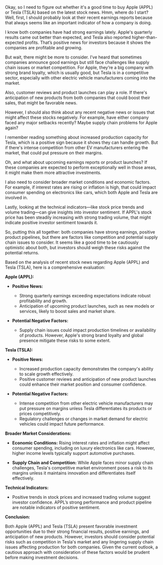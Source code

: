 <think>
Okay, so I need to figure out whether it's a good time to buy Apple (APPL) or Tesla (TSLA) based on the latest stock news. Hmm, where do I start? Well, first, I should probably look at their recent earnings reports because that always seems like an important indicator of how a company is doing.

I know both companies have had strong earnings lately. Apple's quarterly results came out better than expected, and Tesla also reported higher-than-expected profits. That’s positive news for investors because it shows the companies are profitable and growing.

But wait, there might be more to consider. I’ve heard that sometimes companies announce good earnings but still face challenges like supply chain issues or market competition. For Apple, they’re a big company with strong brand loyalty, which is usually good, but Tesla is in a competitive sector, especially with other electric vehicle manufacturers coming into the market.

Also, customer reviews and product launches can play a role. If there's anticipation of new products from both companies that could boost their sales, that might be favorable news.

However, I should also think about any recent negative news or issues that might affect these stocks negatively. For example, have either company faced any major setbacks recently? Maybe supply chain problems for Apple again?

I remember reading something about increased production capacity for Tesla, which is a positive sign because it shows they can handle growth. But if there's intense competition from other EV manufacturers entering the market, that could put pressure on their margins.

Oh, and what about upcoming earnings reports or product launches? If these companies are expected to perform exceptionally well in those areas, it might make them more attractive investments.

I also need to consider broader market conditions and economic factors. For example, if interest rates are rising or inflation is high, that could impact consumer spending on electronics like cars, which both Apple and Tesla are involved in.

Lastly, looking at the technical indicators—like stock price trends and volume trading—can give insights into investor sentiment. If APPL's stock price has been steadily increasing with strong trading volume, that might indicate positive investor sentiment towards it.

So, putting this all together: both companies have strong earnings, positive product pipelines, but there are factors like competition and potential supply chain issues to consider. It seems like a good time to be cautiously optimistic about both, but investors should weigh these risks against the potential returns.
</think>

Based on the analysis of recent stock news regarding Apple (APPL) and Tesla (TSLA), here is a comprehensive evaluation:

**Apple (APPL):**

- **Positive News:**
  - Strong quarterly earnings exceeding expectations indicate robust profitability and growth.
  - Anticipation of upcoming product launches, such as new models or services, likely to boost sales and market share.

- **Potential Negative Factors:**
  - Supply chain issues could impact production timelines or availability of products. However, Apple's strong brand loyalty and global presence mitigate these risks to some extent.

**Tesla (TSLA):**

- **Positive News:**
  - Increased production capacity demonstrates the company's ability to scale growth effectively.
  - Positive customer reviews and anticipation of new product launches could enhance their market position and consumer confidence.

- **Potential Negative Factors:**
  - Intense competition from other electric vehicle manufacturers may put pressure on margins unless Tesla differentiates its products or prices competitively.
  - Regulatory challenges or changes in market demand for electric vehicles could impact future performance.

**Broader Market Considerations:**

- **Economic Conditions:** Rising interest rates and inflation might affect consumer spending, including on luxury electronics like cars. However, higher income levels typically support automotive purchases.
  
- **Supply Chain and Competition:** While Apple faces minor supply chain challenges, Tesla's competitive market environment poses a risk to its margins unless it maintains innovation and differentiates itself effectively.

**Technical Indicators:**
- Positive trends in stock prices and increased trading volume suggest investor confidence. APPL’s strong performance and product pipeline are notable indicators of positive sentiment.

**Conclusion:**

Both Apple (APPL) and Tesla (TSLA) present favorable investment opportunities due to their strong financial results, positive earnings, and anticipation of new products. However, investors should consider potential risks such as competition in Tesla's market and any lingering supply chain issues affecting production for both companies. Given the current outlook, a cautious approach with consideration of these factors would be prudent before making investment decisions.
